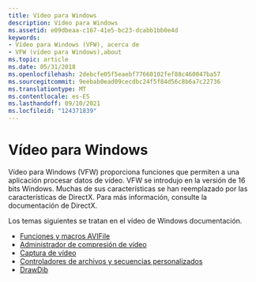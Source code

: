 ```yaml
---
title: Vídeo para Windows
description: Vídeo para Windows
ms.assetid: e09dbeaa-c167-41e5-bc23-dcabb1bb0e4d
keywords:
- Vídeo para Windows (VFW), acerca de
- VFW (vídeo para Windows),about
ms.topic: article
ms.date: 05/31/2018
ms.openlocfilehash: 2debcfe05f5eaebf77660102fef88c460047ba57
ms.sourcegitcommit: 9eebab0ead09cecdbc24f5f84d56c8b6a7c22736
ms.translationtype: MT
ms.contentlocale: es-ES
ms.lasthandoff: 09/10/2021
ms.locfileid: "124371839"
---
```

# <a name="video-for-windows"></a>Vídeo para Windows

Vídeo para Windows (VFW) proporciona funciones que permiten a una aplicación procesar datos de vídeo. VFW se introdujo en la versión de 16 bits Windows. Muchas de sus características se han reemplazado por las características de DirectX. Para más información, consulte la documentación de DirectX.

Los temas siguientes se tratan en el vídeo de Windows documentación.

-   [Funciones y macros AVIFile](avifile-functions-and-macros.md)
-   [Administrador de compresión de vídeo](video-compression-manager.md)
-   [Captura de vídeo](video-capture.md)
-   [Controladores de archivos y secuencias personalizados](custom-file-and-stream-handlers.md)
-   [DrawDib](drawdib.md)

 

 




